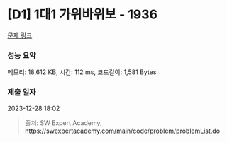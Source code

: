 # [D1] 1대1 가위바위보 - 1936 

[문제 링크](https://swexpertacademy.com/main/code/problem/problemDetail.do?contestProbId=AV5PjKXKALcDFAUq) 

### 성능 요약

메모리: 18,612 KB, 시간: 112 ms, 코드길이: 1,581 Bytes

### 제출 일자

2023-12-28 18:02



> 출처: SW Expert Academy, https://swexpertacademy.com/main/code/problem/problemList.do